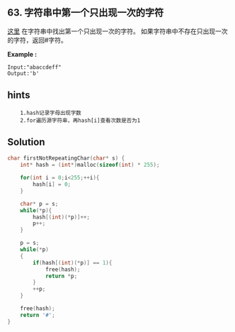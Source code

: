 ## 63. 字符串中第一个只出现一次的字符
[这里](https://www.acwing.com/problem/content/59/)
在字符串中找出第一个只出现一次的字符。
如果字符串中不存在只出现一次的字符，返回#字符。

**Example :**
```
Input:"abaccdeff"
Output:'b'
```
## hints
```
    1.hash记录字母出现字数
    2.for遍历源字符串，再hash[i]查看次数是否为1
```
## Solution
``` c
char firstNotRepeatingChar(char* s) {
    int* hash = (int*)malloc(sizeof(int) * 255);

    for(int i = 0;i<255;++i){
        hash[i] = 0;
    }

    char* p = s;
    while(*p){
        hash[(int)(*p)]++;
        p++;
    }

    p = s;
    while(*p)
    {
        if(hash[(int)(*p)] == 1){
            free(hash);
            return *p;
        }
        ++p;
    }

    free(hash);
    return '#';
}
```